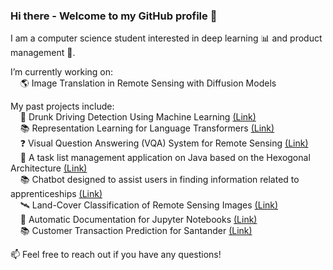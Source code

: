 ### Hi there - Welcome to my GitHub profile 👋

I am a computer science student interested in deep learning 📊 and product management 🚀. 

I’m currently working on: <br>
&nbsp;&nbsp;&nbsp; 🌎 Image Translation in Remote Sensing with Diffusion Models

My past projects include: <br>
&nbsp;&nbsp;&nbsp; 🍺 Drunk Driving Detection Using Machine Learning [(Link)](https://github.com/kaaydin/drunk-driving-detection) <br>
&nbsp;&nbsp;&nbsp; 📚 Representation Learning for Language Transformers [(Link)](https://github.com/kaaydin/representation-learning-language-transformers) <br>
&nbsp;&nbsp;&nbsp; ❓ Visual Question Answering (VQA) System for Remote Sensing [(Link)](https://github.com/kaaydin/vqa-remote-sensing) <br>
&nbsp;&nbsp;&nbsp;  📑 A task list management application on Java based on the Hexogonal Architecture [(Link)](https://github.com/kaaydin/tapas) <br>
&nbsp;&nbsp;&nbsp; 📚 Chatbot designed to assist users in finding information related to apprenticeships [(Link)](https://github.com/kaaydin/eduatar-chatbot)  <br> 
&nbsp;&nbsp;&nbsp; 🛰️ Land-Cover Classification of Remote Sensing Images [(Link)](https://github.com/kaaydin/remote-sensing) <br>
&nbsp;&nbsp;&nbsp; 📓 Automatic Documentation for Jupyter Notebooks [(Link)](https://github.com/kaaydin/automatic-notebook-documentation) <br>
&nbsp;&nbsp;&nbsp; 📚 Customer Transaction Prediction for Santander [(Link)](https://github.com/kaaydin/santander-prediction)

📫 Feel free to reach out if you have any questions! <br>
